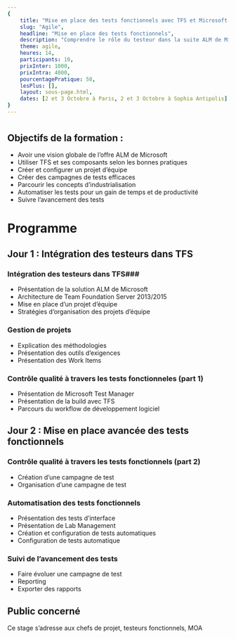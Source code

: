 ```yaml
---
{
	title: "Mise en place des tests fonctionnels avec TFS et Microsoft Test Manager", 
	slug: "Agile", 
	headline: "Mise en place des tests fonctionnels",
	description: "Comprendre le rôle du testeur dans la suite ALM de Microsoft et avoir le recule nécessaire sur la solution afin de l’adapter au mieux au context de chaque entreprise", 
	theme: agile,
	heures: 14,
	participants: 10,
	prixInter: 1000,
	prixIntra: 4000,
	pourcentagePratique: 50,
	lesPlus: [],
	layout: sous-page.html, 
	dates: [2 et 3 Octobre à Paris, 2 et 3 Octobre à Sophia Antipolis]
}
---
```


# 

## Objectifs de la formation : ##
* Avoir une vision globale de l’offre ALM de Microsoft
* Utiliser TFS et ses composants selon les bonnes pratiques
* Créer et configurer un projet d’équipe
* Créer des campagnes de tests efficaces
* Parcourir les concepts d’industrialisation
* Automatiser les tests pour un gain de temps et de productivité
* Suivre l’avancement des tests

# Programme #

## Jour 1 : Intégration des testeurs dans TFS ##

### Intégration des testeurs dans TFS###
* Présentation de la solution ALM de Microsoft
* Architecture de Team Foundation Server 2013/2015
* Mise en place d’un projet d’équipe
* Stratégies d’organisation des projets d’équipe

### Gestion de projets ###
* Explication des méthodologies
* Présentation des outils d’exigences
* Présentation des Work Items

### Contrôle qualité à travers les tests fonctionneles (part 1) ###
* Présentation de Microsoft Test Manager
* Présentation de la build avec TFS
* Parcours du workflow de développement logiciel

## Jour 2 : Mise en place avancée des tests fonctionnels ##

### Contrôle qualité à travers les tests fonctionnels (part 2) ###
* Création d’une campagne de test
* Organisation d’une campagne de test

### Automatisation des tests fonctionnels ###
* Présentation des tests d’interface
* Présentation de Lab Management
* Création et configuration de tests automatiques
* Configuration de tests automatique

### Suivi de l’avancement des tests ###
* Faire évoluer une campagne de test
* Reporting
* Exporter des rapports

## Public concerné ##
Ce stage s’adresse aux chefs de projet, testeurs fonctionnels, MOA 
